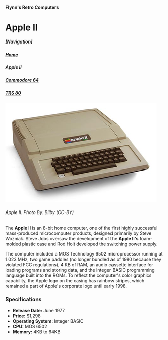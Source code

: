 <!--<!DOCTYPE html>-->
<html>

<head>
	<meta charset=“utf-8”>
	<!--<title>Apple Macintosh</title>-->
</head>

<body>

<h4>Flynn's Retro Computers</h4>
<h1>Apple II</h1>

<h5>[Navigation]</h5>
<h5><a href="index.md">Home</a></h5>
<h5><em>Apple II</em></h5>
<h5><a href="commodore-64.md">Commodore 64</a></h5>
<h5><a href= "trs-80.md">TRS 80</a></h5>
<!--Remember to add the link tags to the navigation -->

<img src="apple-ii.jpg" alt="Apple II">
<h6><em>Apple II. Photo By: Bilby (CC-BY)</em></h6>

<p>The <strong>Apple II</strong> is an 8-bit home computer, one of the first highly successful mass-produced microcomputer products, designed primarily by Steve Wozniak. Steve Jobs oversaw the development of the <strong>Apple II's</strong> foam-molded plastic case and Rod Holt developed the switching power supply.</p>

<p>The computer included a MOS Technology 6502 microprocessor running at 1.023 MHz, two game paddles (no longer bundled as of 1980 because they violated FCC regulations), 4 KB of RAM, an audio cassette interface for loading programs and storing data, and the Integer BASIC programming language built into the ROMs. To reflect the computer's color graphics capability, the Apple logo on the casing has rainbow stripes, which remained a part of Apple's corporate logo until early 1998.</p>


<h3>Specifications</h3>
<ul>

<li><strong>Release Date:</strong> June 1977</li>
<li><strong>Price:</strong> $1,298</li>
<li><strong>Operating System:</strong> Integer BASIC</li>
<li><strong>CPU:</strong> MOS 6502</li>
<li><strong>Memory:</strong> 4KB to 64KB</li>
</ul>
</body>

</html>
